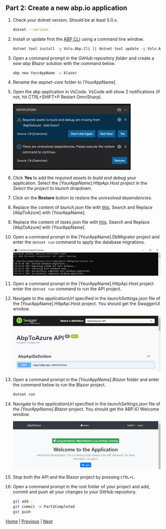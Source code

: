 ## Part 2: Create a new abp.io application

1. Check your dotnet version. Should be at least 5.0.x.

   ````bash
   dotnet --version
   ````

2. Install or update first the [ABP CLI](https://docs.abp.io/en/abp/latest/CLI) using a command line window.

   ```bash
   dotnet tool install -g Volo.Abp.Cli || dotnet tool update -g Volo.Abp.Cli
   ```

3. Open a command prompt in the *GitHub repository folder* and create a *new abp Blazor* solution with the command below.

   ```bash
   abp new YourAppName -u blazor
   ```

4. Rename the *aspnet-core* folder to [YourAppName].

5. Open the abp application in VsCode. VsCode will show 2 notifications (if not, hit CTRL+SHIFT+P Restart OmniSharp).

   ![Unresolved dependencies and Required assets](Tutorial/../Images/UnResolvedDependenciesAndRequiredAssets.jpg)

6. Click **Yes** to add the *required assets to build and debug* your application. Select the *[YourAppName].HttpApi.Host* project in the *Select the project to launch* dropdown.

7. Click on the **Restore** button to restore the *unresolved dependencies*.

8. Replace the content of *launch.json* file with [this](https://github.com/bartvanhoey/AbpToAzureRepo/blob/gh-pages/AbpToAzure/.vscode/launch.json). Search and Replace [AbpToAzure] with [YourAppName].

9. Replace the content of *tasks.json* file with [this](https://github.com/bartvanhoey/AbpToAzureRepo/blob/gh-pages/AbpToAzure/.vscode/tasks.json). Search and Replace [AbpToAzure] with [YourAppName].

10. Open a command prompt in the [YourAppName].DbMigrator project and enter the `dotnet run` command to apply the database migrations.

    ![Run DbMigrator project](Tutorial/../Images/DotNetRunDbMigratorProject.jpg)

11. Open a command prompt in the [YourAppName].HttpApi.Host project enter the `dotnet run` command to run the API project.

12. Navigate to the *applicationUrl* specified in the *launchSettings.json* file of the [YourAppName].HttpApi.Host project. You should get the SwaggerUI window.

    ![SwaggerUI window](Tutorial/../Images/SwaggerUI.jpg)

13. Open a command prompt in the *[YourAppName].Blazor* folder and enter the command below to run the Blazor project.
  
    ```bash
    dotnet run
    ```

14. Navigate to the *applicationUrl* specified in the *launchSettings.json* file of the *[YourAppName].Blazor* project. You should get the ABP.IO Welcome window.

    ![Abp Welcome window](Tutorial/../Images/AbpIoWelcomeWindow.jpg)

15. Stop both the API and the Blazor project by pressing `CTRL+C`.

16. Open a command prompt in the root folder of your project and add, commit and push all your changes to your GitHub repository.

    ```bash
    git add .
    git commit -m Part2Completed
    git push
    ```

[Home](./../../README.md) | [Previous](Tutorial/../../Part1/Part1.md) | [Next](Tutorial/../../Part3/Part3.md)